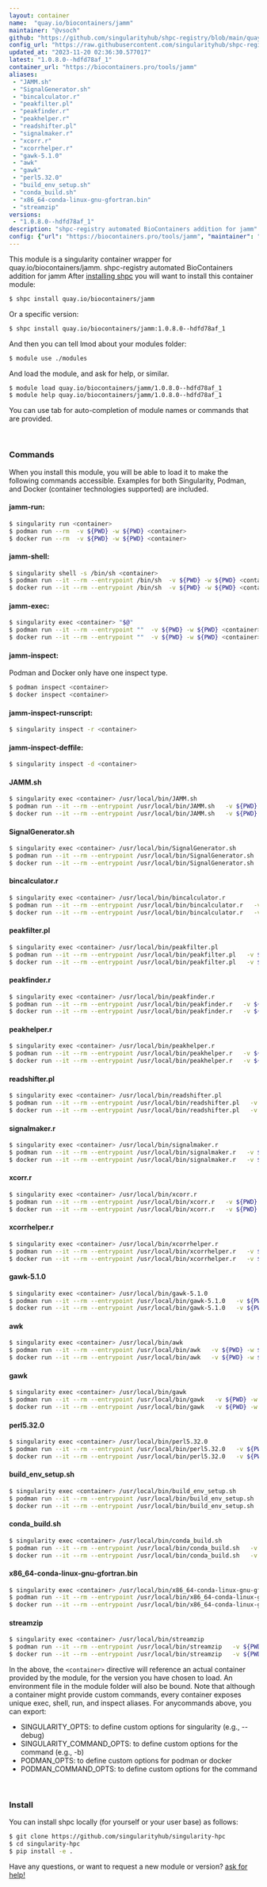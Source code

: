 ```yaml
---
layout: container
name:  "quay.io/biocontainers/jamm"
maintainer: "@vsoch"
github: "https://github.com/singularityhub/shpc-registry/blob/main/quay.io/biocontainers/jamm/container.yaml"
config_url: "https://raw.githubusercontent.com/singularityhub/shpc-registry/main/quay.io/biocontainers/jamm/container.yaml"
updated_at: "2023-11-20 02:36:30.577017"
latest: "1.0.8.0--hdfd78af_1"
container_url: "https://biocontainers.pro/tools/jamm"
aliases:
 - "JAMM.sh"
 - "SignalGenerator.sh"
 - "bincalculator.r"
 - "peakfilter.pl"
 - "peakfinder.r"
 - "peakhelper.r"
 - "readshifter.pl"
 - "signalmaker.r"
 - "xcorr.r"
 - "xcorrhelper.r"
 - "gawk-5.1.0"
 - "awk"
 - "gawk"
 - "perl5.32.0"
 - "build_env_setup.sh"
 - "conda_build.sh"
 - "x86_64-conda-linux-gnu-gfortran.bin"
 - "streamzip"
versions:
 - "1.0.8.0--hdfd78af_1"
description: "shpc-registry automated BioContainers addition for jamm"
config: {"url": "https://biocontainers.pro/tools/jamm", "maintainer": "@vsoch", "description": "shpc-registry automated BioContainers addition for jamm", "latest": {"1.0.8.0--hdfd78af_1": "sha256:515a2fcf19f1976119cf8e26ecd0c9130a5303bbff9b79dcb038c31f05b46c7e"}, "tags": {"1.0.8.0--hdfd78af_1": "sha256:515a2fcf19f1976119cf8e26ecd0c9130a5303bbff9b79dcb038c31f05b46c7e"}, "docker": "quay.io/biocontainers/jamm", "aliases": {"JAMM.sh": "/usr/local/bin/JAMM.sh", "SignalGenerator.sh": "/usr/local/bin/SignalGenerator.sh", "bincalculator.r": "/usr/local/bin/bincalculator.r", "peakfilter.pl": "/usr/local/bin/peakfilter.pl", "peakfinder.r": "/usr/local/bin/peakfinder.r", "peakhelper.r": "/usr/local/bin/peakhelper.r", "readshifter.pl": "/usr/local/bin/readshifter.pl", "signalmaker.r": "/usr/local/bin/signalmaker.r", "xcorr.r": "/usr/local/bin/xcorr.r", "xcorrhelper.r": "/usr/local/bin/xcorrhelper.r", "gawk-5.1.0": "/usr/local/bin/gawk-5.1.0", "awk": "/usr/local/bin/awk", "gawk": "/usr/local/bin/gawk", "perl5.32.0": "/usr/local/bin/perl5.32.0", "build_env_setup.sh": "/usr/local/bin/build_env_setup.sh", "conda_build.sh": "/usr/local/bin/conda_build.sh", "x86_64-conda-linux-gnu-gfortran.bin": "/usr/local/bin/x86_64-conda-linux-gnu-gfortran.bin", "streamzip": "/usr/local/bin/streamzip"}}
---
```


This module is a singularity container wrapper for quay.io/biocontainers/jamm.
shpc-registry automated BioContainers addition for jamm
After [installing shpc](#install) you will want to install this container module:


```bash
$ shpc install quay.io/biocontainers/jamm
```

Or a specific version:

```bash
$ shpc install quay.io/biocontainers/jamm:1.0.8.0--hdfd78af_1
```

And then you can tell lmod about your modules folder:

```bash
$ module use ./modules
```

And load the module, and ask for help, or similar.

```bash
$ module load quay.io/biocontainers/jamm/1.0.8.0--hdfd78af_1
$ module help quay.io/biocontainers/jamm/1.0.8.0--hdfd78af_1
```

You can use tab for auto-completion of module names or commands that are provided.

<br>

### Commands

When you install this module, you will be able to load it to make the following commands accessible.
Examples for both Singularity, Podman, and Docker (container technologies supported) are included.

#### jamm-run:

```bash
$ singularity run <container>
$ podman run --rm  -v ${PWD} -w ${PWD} <container>
$ docker run --rm  -v ${PWD} -w ${PWD} <container>
```

#### jamm-shell:

```bash
$ singularity shell -s /bin/sh <container>
$ podman run --it --rm --entrypoint /bin/sh  -v ${PWD} -w ${PWD} <container>
$ docker run --it --rm --entrypoint /bin/sh  -v ${PWD} -w ${PWD} <container>
```

#### jamm-exec:

```bash
$ singularity exec <container> "$@"
$ podman run --it --rm --entrypoint ""  -v ${PWD} -w ${PWD} <container> "$@"
$ docker run --it --rm --entrypoint ""  -v ${PWD} -w ${PWD} <container> "$@"
```

#### jamm-inspect:

Podman and Docker only have one inspect type.

```bash
$ podman inspect <container>
$ docker inspect <container>
```

#### jamm-inspect-runscript:

```bash
$ singularity inspect -r <container>
```

#### jamm-inspect-deffile:

```bash
$ singularity inspect -d <container>
```


#### JAMM.sh

```bash
$ singularity exec <container> /usr/local/bin/JAMM.sh
$ podman run --it --rm --entrypoint /usr/local/bin/JAMM.sh   -v ${PWD} -w ${PWD} <container> -c " $@"
$ docker run --it --rm --entrypoint /usr/local/bin/JAMM.sh   -v ${PWD} -w ${PWD} <container> -c " $@"
```


#### SignalGenerator.sh

```bash
$ singularity exec <container> /usr/local/bin/SignalGenerator.sh
$ podman run --it --rm --entrypoint /usr/local/bin/SignalGenerator.sh   -v ${PWD} -w ${PWD} <container> -c " $@"
$ docker run --it --rm --entrypoint /usr/local/bin/SignalGenerator.sh   -v ${PWD} -w ${PWD} <container> -c " $@"
```


#### bincalculator.r

```bash
$ singularity exec <container> /usr/local/bin/bincalculator.r
$ podman run --it --rm --entrypoint /usr/local/bin/bincalculator.r   -v ${PWD} -w ${PWD} <container> -c " $@"
$ docker run --it --rm --entrypoint /usr/local/bin/bincalculator.r   -v ${PWD} -w ${PWD} <container> -c " $@"
```


#### peakfilter.pl

```bash
$ singularity exec <container> /usr/local/bin/peakfilter.pl
$ podman run --it --rm --entrypoint /usr/local/bin/peakfilter.pl   -v ${PWD} -w ${PWD} <container> -c " $@"
$ docker run --it --rm --entrypoint /usr/local/bin/peakfilter.pl   -v ${PWD} -w ${PWD} <container> -c " $@"
```


#### peakfinder.r

```bash
$ singularity exec <container> /usr/local/bin/peakfinder.r
$ podman run --it --rm --entrypoint /usr/local/bin/peakfinder.r   -v ${PWD} -w ${PWD} <container> -c " $@"
$ docker run --it --rm --entrypoint /usr/local/bin/peakfinder.r   -v ${PWD} -w ${PWD} <container> -c " $@"
```


#### peakhelper.r

```bash
$ singularity exec <container> /usr/local/bin/peakhelper.r
$ podman run --it --rm --entrypoint /usr/local/bin/peakhelper.r   -v ${PWD} -w ${PWD} <container> -c " $@"
$ docker run --it --rm --entrypoint /usr/local/bin/peakhelper.r   -v ${PWD} -w ${PWD} <container> -c " $@"
```


#### readshifter.pl

```bash
$ singularity exec <container> /usr/local/bin/readshifter.pl
$ podman run --it --rm --entrypoint /usr/local/bin/readshifter.pl   -v ${PWD} -w ${PWD} <container> -c " $@"
$ docker run --it --rm --entrypoint /usr/local/bin/readshifter.pl   -v ${PWD} -w ${PWD} <container> -c " $@"
```


#### signalmaker.r

```bash
$ singularity exec <container> /usr/local/bin/signalmaker.r
$ podman run --it --rm --entrypoint /usr/local/bin/signalmaker.r   -v ${PWD} -w ${PWD} <container> -c " $@"
$ docker run --it --rm --entrypoint /usr/local/bin/signalmaker.r   -v ${PWD} -w ${PWD} <container> -c " $@"
```


#### xcorr.r

```bash
$ singularity exec <container> /usr/local/bin/xcorr.r
$ podman run --it --rm --entrypoint /usr/local/bin/xcorr.r   -v ${PWD} -w ${PWD} <container> -c " $@"
$ docker run --it --rm --entrypoint /usr/local/bin/xcorr.r   -v ${PWD} -w ${PWD} <container> -c " $@"
```


#### xcorrhelper.r

```bash
$ singularity exec <container> /usr/local/bin/xcorrhelper.r
$ podman run --it --rm --entrypoint /usr/local/bin/xcorrhelper.r   -v ${PWD} -w ${PWD} <container> -c " $@"
$ docker run --it --rm --entrypoint /usr/local/bin/xcorrhelper.r   -v ${PWD} -w ${PWD} <container> -c " $@"
```


#### gawk-5.1.0

```bash
$ singularity exec <container> /usr/local/bin/gawk-5.1.0
$ podman run --it --rm --entrypoint /usr/local/bin/gawk-5.1.0   -v ${PWD} -w ${PWD} <container> -c " $@"
$ docker run --it --rm --entrypoint /usr/local/bin/gawk-5.1.0   -v ${PWD} -w ${PWD} <container> -c " $@"
```


#### awk

```bash
$ singularity exec <container> /usr/local/bin/awk
$ podman run --it --rm --entrypoint /usr/local/bin/awk   -v ${PWD} -w ${PWD} <container> -c " $@"
$ docker run --it --rm --entrypoint /usr/local/bin/awk   -v ${PWD} -w ${PWD} <container> -c " $@"
```


#### gawk

```bash
$ singularity exec <container> /usr/local/bin/gawk
$ podman run --it --rm --entrypoint /usr/local/bin/gawk   -v ${PWD} -w ${PWD} <container> -c " $@"
$ docker run --it --rm --entrypoint /usr/local/bin/gawk   -v ${PWD} -w ${PWD} <container> -c " $@"
```


#### perl5.32.0

```bash
$ singularity exec <container> /usr/local/bin/perl5.32.0
$ podman run --it --rm --entrypoint /usr/local/bin/perl5.32.0   -v ${PWD} -w ${PWD} <container> -c " $@"
$ docker run --it --rm --entrypoint /usr/local/bin/perl5.32.0   -v ${PWD} -w ${PWD} <container> -c " $@"
```


#### build_env_setup.sh

```bash
$ singularity exec <container> /usr/local/bin/build_env_setup.sh
$ podman run --it --rm --entrypoint /usr/local/bin/build_env_setup.sh   -v ${PWD} -w ${PWD} <container> -c " $@"
$ docker run --it --rm --entrypoint /usr/local/bin/build_env_setup.sh   -v ${PWD} -w ${PWD} <container> -c " $@"
```


#### conda_build.sh

```bash
$ singularity exec <container> /usr/local/bin/conda_build.sh
$ podman run --it --rm --entrypoint /usr/local/bin/conda_build.sh   -v ${PWD} -w ${PWD} <container> -c " $@"
$ docker run --it --rm --entrypoint /usr/local/bin/conda_build.sh   -v ${PWD} -w ${PWD} <container> -c " $@"
```


#### x86_64-conda-linux-gnu-gfortran.bin

```bash
$ singularity exec <container> /usr/local/bin/x86_64-conda-linux-gnu-gfortran.bin
$ podman run --it --rm --entrypoint /usr/local/bin/x86_64-conda-linux-gnu-gfortran.bin   -v ${PWD} -w ${PWD} <container> -c " $@"
$ docker run --it --rm --entrypoint /usr/local/bin/x86_64-conda-linux-gnu-gfortran.bin   -v ${PWD} -w ${PWD} <container> -c " $@"
```


#### streamzip

```bash
$ singularity exec <container> /usr/local/bin/streamzip
$ podman run --it --rm --entrypoint /usr/local/bin/streamzip   -v ${PWD} -w ${PWD} <container> -c " $@"
$ docker run --it --rm --entrypoint /usr/local/bin/streamzip   -v ${PWD} -w ${PWD} <container> -c " $@"
```



In the above, the `<container>` directive will reference an actual container provided
by the module, for the version you have chosen to load. An environment file in the
module folder will also be bound. Note that although a container
might provide custom commands, every container exposes unique exec, shell, run, and
inspect aliases. For anycommands above, you can export:

 - SINGULARITY_OPTS: to define custom options for singularity (e.g., --debug)
 - SINGULARITY_COMMAND_OPTS: to define custom options for the command (e.g., -b)
 - PODMAN_OPTS: to define custom options for podman or docker
 - PODMAN_COMMAND_OPTS: to define custom options for the command

<br>

### Install

You can install shpc locally (for yourself or your user base) as follows:

```bash
$ git clone https://github.com/singularityhub/singularity-hpc
$ cd singularity-hpc
$ pip install -e .
```

Have any questions, or want to request a new module or version? [ask for help!](https://github.com/singularityhub/singularity-hpc/issues)